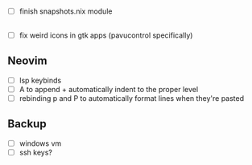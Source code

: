 #

- [ ] finish snapshots.nix module

##

- [ ] fix weird icons in gtk apps (pavucontrol specifically)

## Neovim

- [ ] lsp keybinds
- [ ] A to append + automatically indent to the proper level
- [ ] rebinding p and P to automatically format lines when they're pasted

## Backup

- [ ] windows vm
- [ ] ssh keys?
